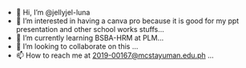 - 👋 Hi, I’m @jellyjel-luna
- 👀 I’m interested in having a canva pro because it is good for my ppt presentation and other school works stuffs...
- 🌱 I’m currently learning BSBA-HRM at PLM...
- 💞️ I’m looking to collaborate on this  ...
- 📫 How to reach me at 2019-00167@mcstayuman.edu.ph ...

<!---
jellyjel-luna/jellyjel-luna is a ✨ special ✨ repository because its `README.md` (this file) appears on your GitHub profile.
You can click the Preview link to take a look at your changes.
--->
